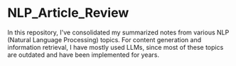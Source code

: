 # NLP_Article_Review
In this repository, I've consolidated my summarized notes from various NLP (Natural Language Processing) topics. For content generation and information retrieval, I have mostly used LLMs, since most of these topics are outdated and have been implemented for years.
